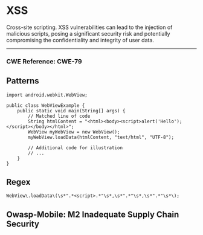 # XSS

Cross-site scripting. XSS vulnerabilities can lead to the injection of malicious scripts, posing a significant security
risk and potentially compromising the confidentiality and integrity of user data.

---

### CWE Reference: CWE-79

## Patterns

```
import android.webkit.WebView;

public class WebViewExample {
    public static void main(String[] args) {
        // Matched line of code
        String htmlContent = "<html><body><script>alert('Hello');</script></body></html>";
        WebView myWebView = new WebView();
        myWebView.loadData(htmlContent, "text/html", "UTF-8");

        // Additional code for illustration
        // ...
    }
}
```

## Regex

```
WebView\.loadData\(\s*".*<script>.*"\s*,\s*".*"\s*,\s*".*"\s*\);
```

## Owasp-Mobile: M2 Inadequate Supply Chain Security
